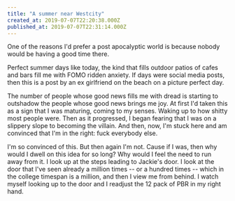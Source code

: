 ```yaml
---
title: "A summer near Westcity"
created_at: 2019-07-07T22:20:38.000Z
published_at: 2019-07-07T22:31:14.000Z
---
```

One of the reasons I'd prefer a post apocalyptic world is because nobody would be having a good time there.

Perfect summer days like today, the kind that fills outdoor patios of cafes and bars fill me with FOMO ridden anxiety. If days were social media posts, then this is a post by an ex girlfriend on the beach on a picture perfect day. 

The number of people whose good news fills me with dread is starting to outshadow the people whose good news brings me joy. At first I'd taken this as a sign that I was maturing, coming to my senses. Waking up to how shitty most people were. Then as it progressed, I began fearing that I was on a slippery slope to becoming the villain. And then, now, I'm stuck here and am convinced that I'm in the right: fuck everybody else.

I'm so convinced of this. But then again I'm not. Cause if I was, then why would I dwell on this idea for so long? Why would I feel the need to run away from it. I look up at the steps leading to Jackie's door. I look at the door that I've seen already a million times -- or a hundred times -- which in the college timespan is a million, and then I view me from behind. I watch myself looking up to the door and I readjust the 12 pack of PBR in my right hand.
